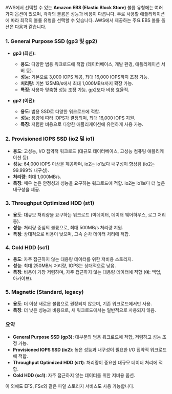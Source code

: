 AWS에서 선택할 수 있는 **Amazon EBS (Elastic Block Store)** 볼륨 유형에는 여러 가지 옵션이 있으며, 각각의 볼륨은 성능과 비용이 다릅니다. 주로 사용할 애플리케이션에 따라 최적의 볼륨 유형을 선택할 수 있습니다. AWS에서 제공하는 주요 EBS 볼륨 옵션은 다음과 같습니다.

### 1. **General Purpose SSD (gp3 및 gp2)**
- **gp3 (최신):**
  - **용도**: 다양한 범용 워크로드에 적합 (데이터베이스, 개발 환경, 애플리케이션 서버 등).
  - **성능**: 기본으로 3,000 IOPS 제공, 최대 16,000 IOPS까지 조정 가능.
  - **처리량**: 기본 125MB/s에서 최대 1,000MB/s까지 확장 가능.
  - **특징**: 사용자 맞춤형 성능 조정 가능. gp2보다 비용 효율적.

- **gp2 (이전)**:
  - **용도**: 범용 SSD로 다양한 워크로드에 적합.
  - **성능**: 용량에 따라 IOPS가 결정되며, 최대 16,000 IOPS 지원.
  - **특징**: 저렴한 비용으로 다양한 애플리케이션에 유연하게 사용 가능.

### 2. **Provisioned IOPS SSD (io2 및 io1)**
- **용도**: 고성능, I/O 집약적 워크로드 (대규모 데이터베이스, 고성능 컴퓨팅 애플리케이션 등).
- **성능**: 64,000 IOPS 이상을 제공하며, io2는 io1보다 내구성이 향상됨 (io2는 99.999% 내구성).
- **처리량**: 최대 1,000MB/s.
- **특징**: 매우 높은 안정성과 성능을 요구하는 워크로드에 적합. io2는 io1보다 더 높은 내구성을 제공.

### 3. **Throughput Optimized HDD (st1)**
- **용도**: 대규모 처리량을 요구하는 워크로드 (빅데이터, 데이터 웨어하우스, 로그 처리 등).
- **성능**: 처리량 중심의 볼륨으로, 최대 500MB/s 처리량 지원.
- **특징**: 상대적으로 비용이 낮으며, 고속 순차 데이터 처리에 적합.

### 4. **Cold HDD (sc1)**
- **용도**: 자주 접근하지 않는 대용량 데이터를 위한 저비용 스토리지.
- **성능**: 최대 250MB/s 처리량, IOPS는 상대적으로 낮음.
- **특징**: 비용이 가장 저렴하며, 자주 접근하지 않는 대용량 데이터에 적합 (예: 백업, 아카이브).

### 5. **Magnetic (Standard, legacy)**
- **용도**: 더 이상 새로운 볼륨으로 권장되지 않으며, 기존 워크로드에서만 사용.
- **특징**: 더 낮은 성능과 비용으로, 새 워크로드에서는 일반적으로 사용되지 않음.

### 요약
- **General Purpose SSD (gp3)**: 대부분의 범용 워크로드에 적합, 저렴하고 성능 조정 가능.
- **Provisioned IOPS SSD (io2)**: 높은 성능과 내구성이 필요한 I/O 집약적 워크로드에 적합.
- **Throughput Optimized HDD (st1)**: 처리량이 중요한 대규모 데이터 처리에 적합.
- **Cold HDD (sc1)**: 자주 접근하지 않는 데이터를 위한 저비용 옵션.

이 외에도 EFS, FSx와 같은 파일 스토리지 서비스도 사용 가능합니다.